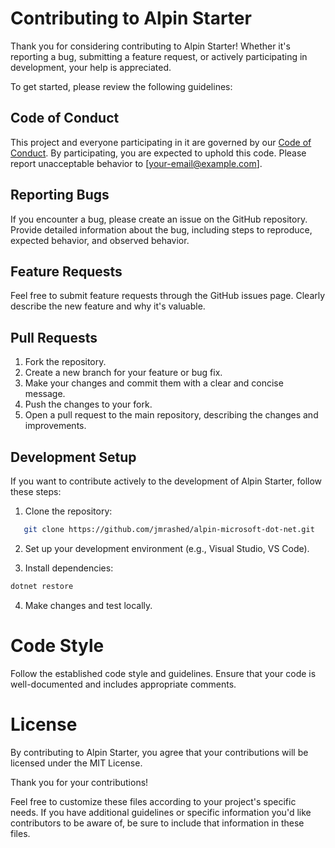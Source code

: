 # Contributing to Alpin Starter

Thank you for considering contributing to Alpin Starter! Whether it's reporting a bug, submitting a feature request, or actively participating in development, your help is appreciated.

To get started, please review the following guidelines:

## Code of Conduct

This project and everyone participating in it are governed by our [Code of Conduct](CODE_OF_CONDUCT.md). By participating, you are expected to uphold this code. Please report unacceptable behavior to [your-email@example.com].

## Reporting Bugs

If you encounter a bug, please create an issue on the GitHub repository. Provide detailed information about the bug, including steps to reproduce, expected behavior, and observed behavior.

## Feature Requests

Feel free to submit feature requests through the GitHub issues page. Clearly describe the new feature and why it's valuable.

## Pull Requests

1. Fork the repository.
2. Create a new branch for your feature or bug fix.
3. Make your changes and commit them with a clear and concise message.
4. Push the changes to your fork.
5. Open a pull request to the main repository, describing the changes and improvements.

## Development Setup

If you want to contribute actively to the development of Alpin Starter, follow these steps:

1. Clone the repository:

```bash
   git clone https://github.com/jmrashed/alpin-microsoft-dot-net.git
```
2. Set up your development environment (e.g., Visual Studio, VS Code).

3. Install dependencies:

```bash
dotnet restore
```
4. Make changes and test locally.

# Code Style
Follow the established code style and guidelines. Ensure that your code is well-documented and includes appropriate comments.

# License
By contributing to Alpin Starter, you agree that your contributions will be licensed under the MIT License.

Thank you for your contributions!


Feel free to customize these files according to your project's specific needs. If you have additional guidelines or specific information you'd like contributors to be aware of, be sure to include that information in these files.
